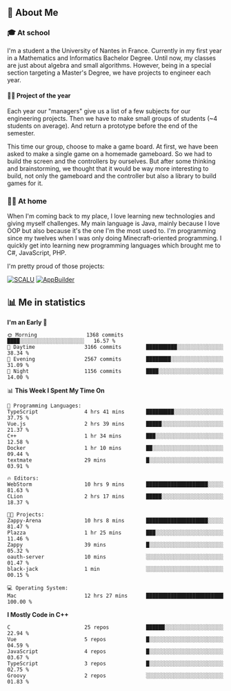 ## 👀 About Me

### 🎓 At school

I'm a student a the University of Nantes in France. Currently in my first year in a Mathematics and Informatics Bachelor Degree. Until now, my classes are just about algebra and small algorithms. However, being in a special section targeting a Master's Degree, we have projects to engineer each year. 

#### 🔧🔬 Project of the year

Each year our "managers" give us a list of a few subjects for our engineering projects. Then we have to make small groups of students (~4 students on average). And return a prototype before the end of the semester.

This time our group, choose to make a game board. At first, we have been asked to make a single game on a homemade gameboard. So we had to build the screen and the controllers by ourselves. 
But after some thinking and brainstorming, we thought that it would be way more interesting to build, not only the gameboard and the controller but also a library to build games for it.

### 👨‍💻 At home

When I'm coming back to my place, I love learning new technologies and giving myself challenges. My main language is Java, mainly because I love OOP but also because it's the one I'm the most used to. I'm programming since my twelves when I was only doing Minecraft-oriented programming.  I quickly get into learning new programming languages which brought me to C#, JavaScript, PHP. 

I'm pretty proud of those projects:

[![SCALU](https://github-readme-stats.vercel.app/api/pin?username=renardfute&repo=SCALU)](https://github.com/renardfute/scalu)
[![AppBuilder](https://github-readme-stats.vercel.app/api/pin?username=pulsedev2&repo=AppBuilder)](https://github.com/pulsedev2/AppBuilder)

## 📊 Me in statistics
<!--START_SECTION:waka-->
**I'm an Early 🐤** 

```text
🌞 Morning                1368 commits        ████░░░░░░░░░░░░░░░░░░░░░   16.57 % 
🌆 Daytime                3166 commits        ██████████░░░░░░░░░░░░░░░   38.34 % 
🌃 Evening                2567 commits        ████████░░░░░░░░░░░░░░░░░   31.09 % 
🌙 Night                  1156 commits        ████░░░░░░░░░░░░░░░░░░░░░   14.00 % 
```


📊 **This Week I Spent My Time On** 

```text
💬 Programming Languages: 
TypeScript               4 hrs 41 mins       █████████░░░░░░░░░░░░░░░░   37.75 % 
Vue.js                   2 hrs 39 mins       █████░░░░░░░░░░░░░░░░░░░░   21.37 % 
C++                      1 hr 34 mins        ███░░░░░░░░░░░░░░░░░░░░░░   12.58 % 
Docker                   1 hr 10 mins        ██░░░░░░░░░░░░░░░░░░░░░░░   09.44 % 
textmate                 29 mins             █░░░░░░░░░░░░░░░░░░░░░░░░   03.91 % 

🔥 Editors: 
WebStorm                 10 hrs 9 mins       ████████████████████░░░░░   81.63 % 
CLion                    2 hrs 17 mins       █████░░░░░░░░░░░░░░░░░░░░   18.37 % 

🐱‍💻 Projects: 
Zappy-Arena              10 hrs 8 mins       ████████████████████░░░░░   81.47 % 
Plazza                   1 hr 25 mins        ███░░░░░░░░░░░░░░░░░░░░░░   11.46 % 
Zappy                    39 mins             █░░░░░░░░░░░░░░░░░░░░░░░░   05.32 % 
oauth-server             10 mins             ░░░░░░░░░░░░░░░░░░░░░░░░░   01.47 % 
black-jack               1 min               ░░░░░░░░░░░░░░░░░░░░░░░░░   00.15 % 

💻 Operating System: 
Mac                      12 hrs 27 mins      █████████████████████████   100.00 % 
```

**I Mostly Code in C++** 

```text
C                        25 repos            ██████░░░░░░░░░░░░░░░░░░░   22.94 % 
Vue                      5 repos             █░░░░░░░░░░░░░░░░░░░░░░░░   04.59 % 
JavaScript               4 repos             █░░░░░░░░░░░░░░░░░░░░░░░░   03.67 % 
TypeScript               3 repos             █░░░░░░░░░░░░░░░░░░░░░░░░   02.75 % 
Groovy                   2 repos             ░░░░░░░░░░░░░░░░░░░░░░░░░   01.83 % 
```




<!--END_SECTION:waka-->
